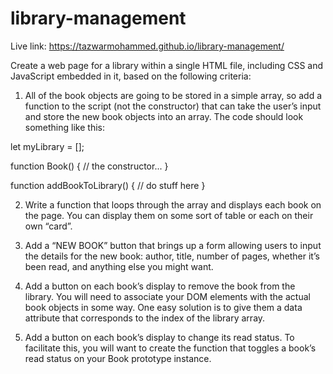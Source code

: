 # library-management

Live link: https://tazwarmohammed.github.io/library-management/

Create a web page for a library within a single HTML file, including CSS and JavaScript embedded in it, based on the following criteria:


1) All of the book objects are going to be stored in a simple array, so add a function to the script (not the constructor) that can take the user’s input and store the new book objects into an array. The code should look something like this:

let myLibrary = [];

function Book() {
  // the constructor...
}

function addBookToLibrary() {
  // do stuff here
}

2) Write a function that loops through the array and displays each book on the page. You can display them on some sort of table or each on their own “card”.

3) Add a “NEW BOOK” button that brings up a form allowing users to input the details for the new book: author, title, number of pages, whether it’s been read, and anything else you might want.

4) Add a button on each book’s display to remove the book from the library. You will need to associate your DOM elements with the actual book objects in some way. One easy solution is to give them a data attribute that corresponds to the index of the library array.

5) Add a button on each book’s display to change its read status. To facilitate this, you will want to create the function that toggles a book’s read status on your Book prototype instance.